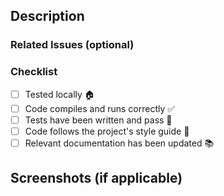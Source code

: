 ## Description
<!-- Provide a brief description of the changes made in this PR -->

### Related Issues (optional)
<!-- List any related issues, e.g., Fixes #123 -->

### Checklist
- [ ] Tested locally 🏠
- [ ] Code compiles and runs correctly ✅
- [ ] Tests have been written and pass 🧪
- [ ] Code follows the project's style guide 🎨
- [ ] Relevant documentation has been updated 📚

## Screenshots (if applicable)
<!-- Add screenshots to show visual changes -->

